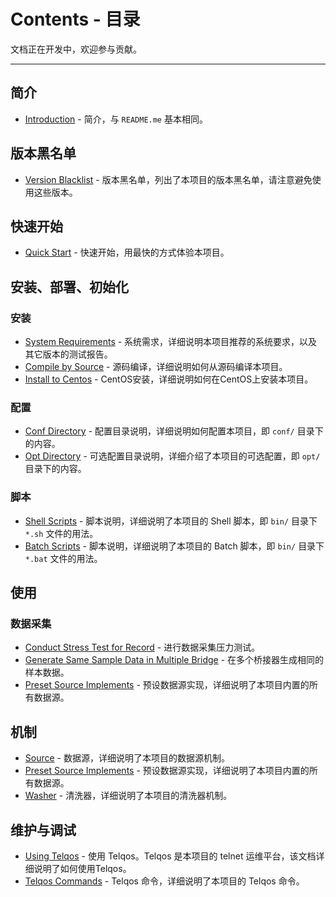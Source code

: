 # Contents - 目录

文档正在开发中，欢迎参与贡献。

--- 

## 简介

- [Introduction](./Introduction.md) - 简介，与 `README.me` 基本相同。

## 版本黑名单

- [Version Blacklist](./VersionBlacklist.md) - 版本黑名单，列出了本项目的版本黑名单，请注意避免使用这些版本。

## 快速开始

- [Quick Start](./QuickStart.md) - 快速开始，用最快的方式体验本项目。

## 安装、部署、初始化

### 安装

- [System Requirements](./SystemRequirements.md) - 系统需求，详细说明本项目推荐的系统要求，以及其它版本的测试报告。
- [Compile by Source](./CompileBySource.md) - 源码编译，详细说明如何从源码编译本项目。
- [Install to Centos](./InstallToCentos.md) - CentOS安装，详细说明如何在CentOS上安装本项目。

### 配置

- [Conf Directory](./ConfDirectory.md) - 配置目录说明，详细说明如何配置本项目，即 `conf/` 目录下的内容。
- [Opt Directory](./OptDirectory.md) - 可选配置目录说明，详细介绍了本项目的可选配置，即 `opt/` 目录下的内容。

### 脚本

- [Shell Scripts](./ShellScripts.md) - 脚本说明，详细说明了本项目的 Shell 脚本，即 `bin/` 目录下 `*.sh` 文件的用法。
- [Batch Scripts](./BatchScripts.md) - 脚本说明，详细说明了本项目的 Batch 脚本，即 `bin/` 目录下 `*.bat` 文件的用法。

## 使用

### 数据采集

- [Conduct Stress Test for Record](./ConductStressTestForRecord.md) - 进行数据采集压力测试。
- [Generate Same Sample Data in Multiple Bridge](./GenerateSameSampleDataInMultipleBridge.md) -
  在多个桥接器生成相同的样本数据。
- [Preset Source Implements](./PresetSourceImplements.md) - 预设数据源实现，详细说明了本项目内置的所有数据源。

## 机制

- [Source](./Source.md) - 数据源，详细说明了本项目的数据源机制。
- [Preset Source Implements](./PresetSourceImplements.md) - 预设数据源实现，详细说明了本项目内置的所有数据源。
- [Washer](./Washer.md) - 清洗器，详细说明了本项目的清洗器机制。

## 维护与调试

- [Using Telqos](./UsingTelqos.md) - 使用 Telqos。Telqos 是本项目的 telnet 运维平台，该文档详细说明了如何使用Telqos。
- [Telqos Commands](./TelqosCommands.md) - Telqos 命令，详细说明了本项目的 Telqos 命令。
